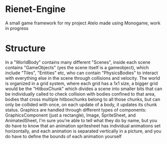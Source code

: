 # Rienet-Engine
A small game framework for my project Atelo made using Monogame, work in progress

# Structure
In a "WorldBody" contains many different "Scenes", inside each scene contains "GameObjects" (yes the scene itself is a gameobject), which include "Tiles", "Entities" etc, who can contain "PhysicsBodies" to interact with everything else in the scene through collisions and velocity. The world is organized in a grid system, where each grid has a 1x1 size, a bigger grid would be the "HitboxChunk" which divides a scene into smaller bits that can be individually called to check collision with bodies confined to that area, bodies that cross multiple hitboxchunks belong to all those chunks, but can only be collided with once, on each update of a body, it updates its chunk status. Graphics are handled through different types of components: GraphicsComponent (just a rectangle), Image, SpriteSheet, and AnimatedSheet, I'm sure you're able to tell what they do by name, but you do have to know that an animation spritesheet has individual animations set horizontally, and each animation is separated vertically in a picture, and you do have to define the bounds of each animation yourself
